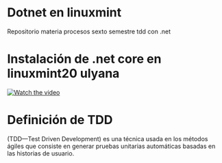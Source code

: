 # Dotnet en linuxmint

Repositorio materia procesos sexto semestre tdd con .net 

# Instalación de .net core en linuxmint20 ulyana

[![Watch the video](https://recoverit.wondershare.com/images/article/2019/11/fix-youtube-black-screen-1.jpg)](https://www.youtube.com/embed/8-FireusJic)

# Definición de TDD

(TDD—Test Driven Development) es una técnica usada en los métodos ágiles que consiste en generar pruebas unitarias automáticas basadas en las historias de usuario. 
 


